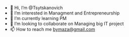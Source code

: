 - 👋 Hi, I’m @Tsytskanovich
- 👀 I’m interested in Managment and Entrepreneurship
- 🌱 I’m currently learning PM
- 💞️ I’m looking to collaborate on Managing big IT project
- 📫 How to reach me bymaza@gmail.com

<!---
Tsytskanovich/Tsytskanovich is a ✨ special ✨ repository because its `README.md` (this file) appears on your GitHub profile.
You can click the Preview link to take a look at your changes.
--->
